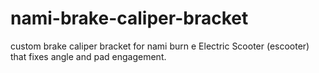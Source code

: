 # nami-brake-caliper-bracket
custom brake caliper bracket for nami burn e Electric Scooter (escooter) that fixes angle and pad engagement.
